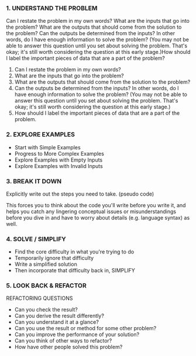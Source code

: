 ### 1. UNDERSTAND THE PROBLEM

Can I restate the problem in my own words? What are the inputs that go into the problem? What are the outputs that should come from the solution to the problem? Can the outputs be determined from the inputs? In other words, do I have enough information to solve the problem? (You may not be able to answer this question until you set about solving the problem. That's okay; it's still worth considering the question at this early stage.)How should I label the important pieces of data that are a part of the problem?

1. Can I restate the problem in my own words?
2. What are the inputs that go into the problem?
3. What are the outputs that should come from the solution to the problem?
4. Can the outputs be determined from the inputs? In other words, do I have enough information to solve the problem? (You may not be able to answer this question until you set about solving the problem. That's okay; it's still worth considering the question at this early stage.)
5. How should I label the important pieces of data that are a part of the problem.

### 2. EXPLORE EXAMPLES

- Start with Simple Examples
- Progress to More Complex Examples
- Explore Examples with Empty Inputs
- Explore Examples with Invalid Inputs

### 3. BREAK IT DOWN

Explicitly write out the steps you need to take. (pseudo code)

This forces you to think about the code you'll write before you write it, and helps you catch any lingering conceptual issues or misunderstandings before you dive in and have to worry about details (e.g. language syntax) as well.

### 4. SOLVE / SIMPLIFY

- Find the core difficulty in what you're trying to do
- Temporarily ignore that difficulty
- Write a simplified solution
- Then incorporate that difficulty back in, SIMPLIFY

### 5. LOOK BACK & REFACTOR

REFACTORING QUESTIONS

- Can you check the result?
- Can you derive the result differently?
- Can you understand it at a glance?
- Can you use the result or method for some other problem?
- Can you improve the performance of your solution?
- Can you think of other ways to refactor?
- How have other people solved this problem?
